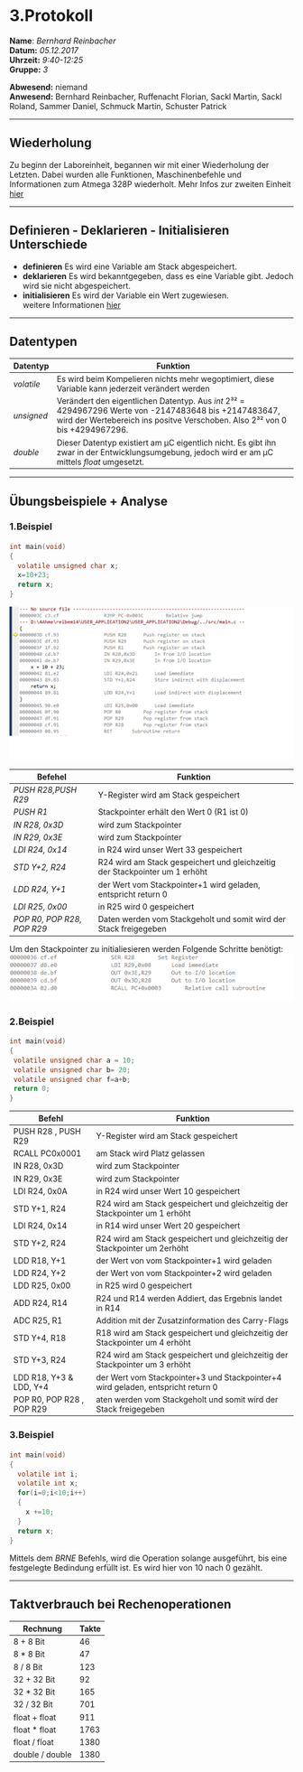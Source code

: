 # 3.Protokoll  
  
  **Name**:  *Bernhard Reinbacher*  
  **Datum:** *05.12.2017*  
  **Uhrzeit:** *9:40-12:25*  
  **Gruppe:** *3*  
  
   
    
 **Abwesend:** niemand  
 **Anwesend:** Bernhard Reinbacher, Ruffenacht Florian, Sackl Martin, Sackl Roland, Sammer Daniel, Schmuck Martin, Schuster Patrick  
  
*********************************************************************************************************************************

## Wiederholung   
Zu beginn der Laboreinheit, begannen wir mit einer Wiederholung der Letzten. Dabei wurden alle Funktionen, Maschinenbefehle und Informationen zum Atmega 328P wiederholt. Mehr Infos zur zweiten Einheit [hier](/reibem14/README_17_11_28.md)  
*********************************************************************************************************************************  

## Definieren - Deklarieren - Initialisieren Unterschiede  
* **definieren** Es wird eine Variable am Stack abgespeichert.  
* **deklarieren** Es wird bekanntgegeben, dass es eine Variable gibt. Jedoch wird sie nicht abgespeichert.  
* **initialisieren** Es wird der Variable ein Wert zugewiesen.  
weitere Informationen [hier](https://de.wikibooks.org/wiki/C-Programmierung:_Variablen_und_Konstanten)    
*********************************************************************************************************************************  
## Datentypen  
Datentyp | Funktion    
-------- | --------
*volatile* | Es wird beim Kompelieren nichts mehr wegoptimiert, diese Variable kann jederzeit verändert werden  
*unsigned* | Verändert den eigentlichen Datentyp. Aus *int* 2³² = 4294967296 Werte von -2147483648 bis +2147483647, wird der Wertebereich ins positve Verschoben. Also 2³² von 0 bis +4294967296.  
*double* | Dieser Datentyp existiert am µC eigentlich nicht. Es gibt ihn zwar in der Entwicklungsumgebung, jedoch wird er am µC mittels *float* umgesetzt.      
*********************************************************************************************************************************
## Übungsbeispiele + Analyse    
### 1.Beispiel  
```c
int main(void)  
{  
  volatile unsigned char x;  
  x=10+23;  
  return x;  
}  
```    
![ue1](/reibem14/ue1.png)  

Befehel | Funktion  
------- | --------    
*PUSH R28,PUSH R29* | Y-Register wird am Stack gespeichert 
*PUSH R1* | Stackpointer erhält den Wert 0 (R1 ist 0)
*IN R28, 0x3D* | wird zum Stackpointer  
*IN R29, 0x3E* | wird zum Stackpointer  
*LDI R24, 0x14* | in R24 wird unser Wert 33 gespeichert  
*STD Y+2, R24* | R24 wird am Stack gespeichert und gleichzeitig der Stackpointer um 1 erhöht  
*LDD R24, Y+1* | der Wert vom Stackpointer+1 wird geladen, entspricht return 0
*LDI R25, 0x00* | in R25 wird 0 gespeichert  
*POP R0, POP R28, POP R29* | Daten werden vom Stackgeholt und somit wird der Stack freigegeben


Um den Stackpointer zu initialiesieren werden Folgende Schritte benötigt:   
![SP](/reibem14/SP.png)  

### 2.Beispiel  
 ```c
int main(void)  
{  
  volatile unsigned char a = 10;  
  volatile unsigned char b= 20;  
  volatile unsigned char f=a+b;  
  return 0;  
}  
```    

Befehl | Funktion
------ | --------
PUSH R28 , PUSH R29 | Y-Register wird am Stack gespeichert 
RCALL PC0x0001 | am Stack wird Platz gelassen
IN R28, 0x3D | wird zum Stackpointer
IN R29, 0x3E | wird zum Stackpointer
LDI R24, 0x0A | in R24 wird unser Wert 10 gespeichert 
STD Y+1, R24 | R24 wird am Stack gespeichert und gleichzeitig der Stackpointer um 1 erhöht
LDI R24, 0x14 | in R14 wird unser Wert 20 gespeichert 
STD Y+2, R24 | R24 wird am Stack gespeichert und gleichzeitig der Stackpointer um 2erhöht
LDD R18, Y+1 | der Wert von vom Stackpointer+1 wird geladen  
LDD R24, Y+2 | der Wert von vom Stackpointer+2 wird geladen  
LDD R25, 0x00 | in R25 wird 0 gespeichert  
ADD R24, R14 | R24 und R14 werden Addiert, das Ergebnis landet in R14
ADC R25, R1 | Addition mit der Zusatzinformation des Carry-Flags
STD Y+4, R18 | R18 wird am Stack gespeichert und gleichzeitig der Stackpointer um 4 erhöht   
STD Y+3, R24 | R24 wird am Stack gespeichert und gleichzeitig der Stackpointer um 3 erhöht 
LDD R18, Y+3 & LDD, Y+4 | der Wert vom Stackpointer+3 und Stackpointer+4 wird geladen, entspricht return 0
POP R0, POP R28 , POP R29 | aten werden vom Stackgeholt und somit wird der Stack freigegeben
### 3.Beispiel  
```c
int main(void)  
{  
  volatile int i;  
  volatile int x;  
  for(i=0;i<10;i++)  
  {  
    x +=10;  
  }  
  return x;
}      
```   
Mittels dem *BRNE* Befehls, wird die Operation solange ausgeführt, bis eine festgelegte Bedindung erfüllt ist. Es wird hier von 10 nach 0 gezählt.  
*********************************************************************************************************************************
## Taktverbrauch bei Rechenoperationen  
Rechnung | Takte   
-------- | -----  
8 + 8 Bit | 46  
8 * 8 Bit | 47  
8 / 8 Bit | 123     
32 + 32 Bit | 92  
32 * 32 Bit | 165  
32 / 32 Bit | 701  
float + float | 911 
float * float | 1763  
float / float | 1380  
double / double | 1380



